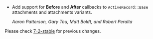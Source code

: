 * Add support for **Before** and **After** callbacks to `ActiveRecord::Base` attachments and attachments variants.

  *Aaron Patterson, Gary Tou, Matt Boldt, and Robert Peralta*

Please check [7-2-stable](https://github.com/rails/rails/blob/7-2-stable/activestorage/CHANGELOG.md) for previous changes.
